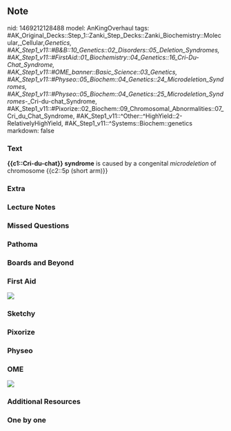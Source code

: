 ## Note
nid: 1469212128488
model: AnKingOverhaul
tags: #AK_Original_Decks::Step_1::Zanki_Step_Decks::Zanki_Biochemistry::Molecular,_Cellular,_Genetics, #AK_Step1_v11::#B&B::10_Genetics::02_Disorders::05_Deletion_Syndromes, #AK_Step1_v11::#FirstAid::01_Biochemistry::04_Genetics::16_Cri-Du-Chat_Syndrome, #AK_Step1_v11::#OME_banner::Basic_Science::03_Genetics, #AK_Step1_v11::#Physeo::05_Biochem::04_Genetics::24_Microdeletion_Syndromes, #AK_Step1_v11::#Physeo::05_Biochem::04_Genetics::25_Microdeletion_Syndromes_-_Cri-du-chat_Syndrome, #AK_Step1_v11::#Pixorize::02_Biochem::09_Chromosomal_Abnormalities::07_Cri_du_Chat_Syndrome, #AK_Step1_v11::^Other::^HighYield::2-RelativelyHighYield, #AK_Step1_v11::^Systems::Biochem::genetics
markdown: false

### Text
<div>
  <b>{{c1::Cri-du-chat}} syndrome</b> is caused by a congenital
  <i>microdeletion</i> of chromosome {{c2::5p (short arm)}}
</div>

### Extra


### Lecture Notes


### Missed Questions


### Pathoma


### Boards and Beyond


### First Aid
<img src="tmpJVmjud.png">

### Sketchy


### Pixorize


### Physeo


### OME
<div class="ome-widget">
  <a href="https://onlinemeded.org/spa/genetics?ref=anki"><img src=
  "_OME_AnkiFlashcards_Topic_6.png"></a>
</div>

### Additional Resources


### One by one

